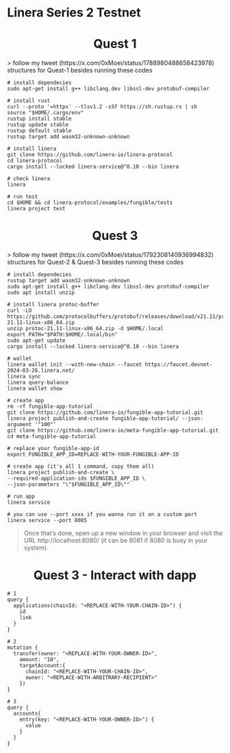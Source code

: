 # Linera Series 2 Testnet

<h1 align="center"> Quest 1 </h1>
> follow my tweet (https://x.com/0xMoei/status/1788980488658423978) structures for Quest-1 besides running these codes

```console
# install dependecies
sudo apt-get install g++ libclang.dev libssl-dev protobuf-compiler

# install rust
curl --proto '=https' --tlsv1.2 -sSf https://sh.rustup.rs | sh
source "$HOME/.cargo/env"
rustup install stable
rustup update stable
rustup default stable
rustup target add wasm32-unknown-unknown

# install linera
git clone https://github.com/linera-io/linera-protocol
cd linera-protocol
cargo install --locked linera-service@^0.10 --bin linera

# check linera
linera

# run test
cd $HOME && cd linera-protocol/examples/fungible/tests
linera project test
```

<h1 align="center"> Quest 3 </h1>
> follow my tweet (https://x.com/0xMoei/status/1792308140936994832) structures for Quest-2 & Quest-3 besides running these codes

```console
# install dependecies
rustup target add wasm32-unknown-unknown
sudo apt-get install g++ libclang.dev libssl-dev protobuf-compiler
sudo apt install unzip

# install linera protoc-buffer
curl -LO https://github.com/protocolbuffers/protobuf/releases/download/v21.11/protoc-21.11-linux-x86_64.zip
unzip protoc-21.11-linux-x86_64.zip -d $HOME/.local
export PATH="$PATH:$HOME/.local/bin"
sudo apt-get update
cargo install --locked linera-service@^0.10 --bin linera

# wallet
linera wallet init --with-new-chain --faucet https://faucet.devnet-2024-03-26.linera.net/
linera sync
linera query-balance
linera wallet show

# create app
rm -rf fungible-app-tutorial
git clone https://github.com/linera-io/fungible-app-tutorial.git
linera project publish-and-create fungible-app-tutorial/ --json-argument '"100"'
git clone https://github.com/linera-io/meta-fungible-app-tutorial.git
cd meta-fungible-app-tutorial

# replace your fungible-app-id
export FUNGIBLE_APP_ID=REPLACE-WITH-YOUR-FUNGIBLE-APP-ID

# create app (it's all 1 command, copy them all)
linera project publish-and-create \
--required-application-ids $FUNGIBLE_APP_ID \
--json-parameters "\"$FUNGIBLE_APP_ID\""

# run app
linera service

# you can use --port xxxx if you wanna run it on a custom port
linera service --port 8085
```
> Once that’s done, open up a new window in your browser and visit the URL http://localhost:8080/ (it can be 8081 if 8080 is busy in your system)

<h1 align="center"> Quest 3 - Interact with dapp </h1>

```console
# 1
query {
  applications(chainId: "<REPLACE-WITH-YOUR-CHAIN-ID>") {
    id
    link
  }
}

# 2
mutation {
  transfer(owner: "<REPLACE-WITH-YOUR-OWNER-ID>", 
    amount: "10", 
    targetAccount:{
      chainId: "<REPLACE-WITH-YOUR-CHAIN-ID>",
      owner: "<REPLACE-WITH-ARBITRARY-RECIPIENT>"
    })
}

# 3
query {
  accounts{
    entry(key: "<REPLACE-WITH-YOUR-OWNER-ID>") {
      value
    }
  }
}
```
